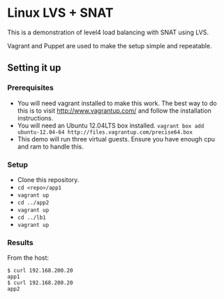 # Linux LVS + SNAT 

This is a demonstration of level4 load balancing with SNAT using LVS.

Vagrant and Puppet are used to make the setup simple and repeatable.

## Setting it up

### Prerequisites

* You will need vagrant installed to make this work. The best way to do this is to visit <http://www.vagrantup.com/> and follow the installation instructions.
* You will need an Ubuntu 12.04LTS box installed. `vagrant box add ubuntu-12.04-64 http://files.vagrantup.com/precise64.box`
* This demo will run three virtual guests. Ensure you have enough cpu and ram to handle this.

### Setup

* Clone this repository.
* `cd <repo>/app1`
* `vagrant up`
* `cd ../app2`
* `vagrant up`
* `cd ../lb1`
* `vagrant up`

### Results

From the host:

    $ curl 192.168.200.20
    app1
    $ curl 192.168.200.20
    app2








